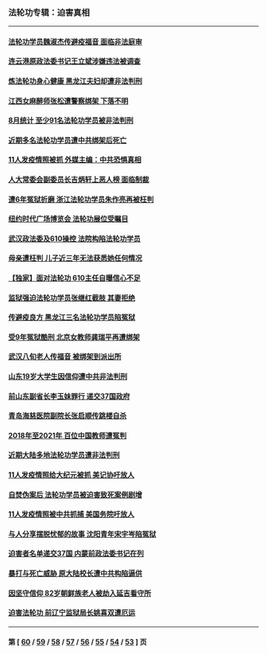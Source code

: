 ### 法轮功专辑：迫害真相
---
#### [法轮功学员魏淑杰传避疫福音 面临非法庭审](../../pages/nf4379/n13212502.md) 
#### [连云港原政法委书记王立斌涉嫌违法被调查](../../pages/nf4379/n13210100.md) 
#### [炼法轮功身心健康 黑龙江夫妇却遭非法判刑](../../pages/nf4379/n13206061.md) 
#### [江西女麻醉师张松遭警察绑架 下落不明](../../pages/nf4379/n13205815.md) 
#### [8月统计 至少91名法轮功学员被非法判刑](../../pages/nf4379/n13207994.md) 
#### [近期多名法轮功学员遭中共绑架后死亡](../../pages/nf4379/n13206641.md) 
#### [11人发疫情照被抓 外媒主编：中共恐惧真相](../../pages/nf4379/n13206210.md) 
#### [人大常委会副委员长吉炳轩上恶人榜 面临制裁](../../pages/nf4379/n13205229.md) 
#### [遭6年冤狱折磨 浙江法轮功学员朱作亮再被枉判](../../pages/nf4379/n13203567.md) 
#### [纽约时代广场博览会 法轮功展位受瞩目](../../pages/nf4379/n13203251.md) 
#### [武汉政法委及610操控 法院构陷法轮功学员](../../pages/nf4379/n13202690.md) 
#### [母亲遭枉判 儿子近三年无法获悉她任何情况](../../pages/nf4379/n13201045.md) 
#### [【独家】面对法轮功 610主任自曝信心不足](../../pages/nf4379/n13199374.md) 
#### [监狱强迫法轮功学员张继红截肢 其妻拒绝](../../pages/nf4379/n13200763.md) 
#### [传避疫良方 黑龙江三名法轮功学员陷冤狱](../../pages/nf4379/n13198098.md) 
#### [受9年冤狱酷刑 北京女教师龚瑞平再遭绑架](../../pages/nf4379/n13184203.md) 
#### [武汉八旬老人传福音 被绑架到派出所](../../pages/nf4379/n13195849.md) 
#### [山东19岁大学生因信仰遭中共非法判刑](../../pages/nf4379/n13197510.md) 
#### [前山东副省长李玉妹罪行 递交37国政府](../../pages/nf4379/n13195924.md) 
#### [青岛海慈医院副院长张启顺传跳楼自杀](../../pages/nf4379/n13192714.md) 
#### [2018年至2021年 百位中国教师遭冤判](../../pages/nf4379/n13195663.md) 
#### [近期大陆多地法轮功学员遭非法判刑](../../pages/nf4379/n13194874.md) 
#### [11人发疫情照给大纪元被抓 美记协吁放人](../../pages/nf4379/n13185190.md) 
#### [自焚伪案后 法轮功学员被迫害致死案例剧增](../../pages/nf4379/n13190600.md) 
#### [11人发疫情照被中共抓捕 美国务院吁放人](../../pages/nf4379/n13192853.md) 
#### [与人分享摆脱忧郁的故事 沈阳青年宋宇岑陷冤狱](../../pages/nf4379/n13189905.md) 
#### [迫害者名单递交37国 内蒙前政法委书记在列](../../pages/nf4379/n13190209.md) 
#### [暴打与死亡威胁 原大陆校长遭中共构陷逼供](../../pages/nf4379/n13180449.md) 
#### [因坚守信仰 82岁朝鲜族老人被劫入延吉看守所](../../pages/nf4379/n13187512.md) 
#### [迫害法轮功 前辽宁监狱局长姚喜双遭厄运](../../pages/nf4379/n13187247.md) 

---
#### 第 [ [60](./60.md) / [59](./59.md) / [58](./58.md) / [57](./57.md) / [56](./56.md) / [55](./55.md) / [54](./54.md) / [53](./53.md) ] 页
